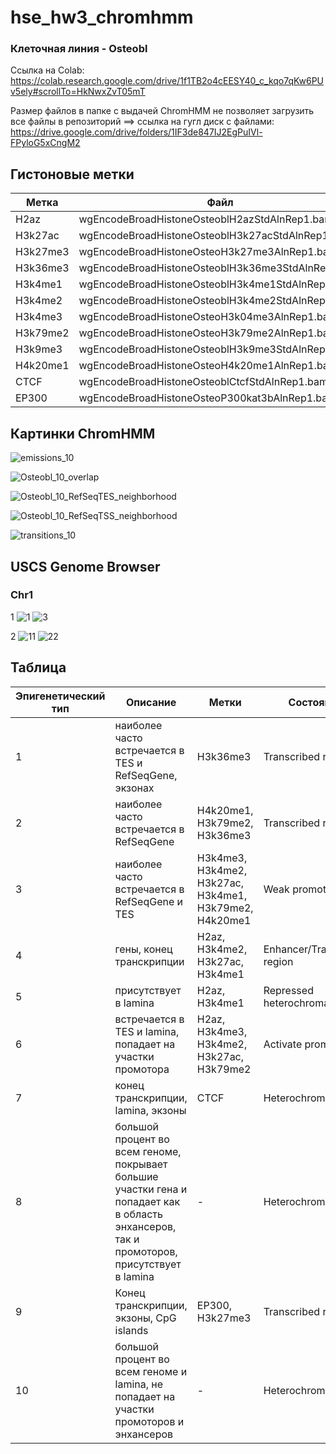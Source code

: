 # hse_hw3_chromhmm

### Клеточная линия - Osteobl
Ссылка на Colab: https://colab.research.google.com/drive/1f1TB2o4cEESY40_c_kqo7qKw6PUv5ely#scrollTo=HkNwxZvT05mT

Размер файлов в папке с выдачей ChromHMM не позволяет загрузить все файлы в репозиторий ==> ссылка на гугл диск с файлами: https://drive.google.com/drive/folders/1IF3de847IJ2EgPuIVl-FPyloG5xCngM2


## Гистоновые метки
**Метка** | **Файл** | 
------------ | ------------- | 
H2az | wgEncodeBroadHistoneOsteoblH2azStdAlnRep1.bam
H3k27ac| wgEncodeBroadHistoneOsteoblH3k27acStdAlnRep1.bam
H3k27me3| wgEncodeBroadHistoneOsteoH3k27me3AlnRep1.bam
H3k36me3| wgEncodeBroadHistoneOsteoblH3k36me3StdAlnRep1.bam
H3k4me1| wgEncodeBroadHistoneOsteoblH3k4me1StdAlnRep1.bam
H3k4me2| wgEncodeBroadHistoneOsteoblH3k4me2StdAlnRep1.bam
H3k4me3| wgEncodeBroadHistoneOsteoH3k04me3AlnRep1.bam
H3k79me2| wgEncodeBroadHistoneOsteoH3k79me2AlnRep1.bam
H3k9me3| wgEncodeBroadHistoneOsteoblH3k9me3StdAlnRep1.bam
H4k20me1| wgEncodeBroadHistoneOsteoH4k20me1AlnRep1.bam
CTCF | wgEncodeBroadHistoneOsteoblCtcfStdAlnRep1.bam
EP300 | wgEncodeBroadHistoneOsteoP300kat3bAlnRep1.bam

## Картинки ChromHMM

![emissions_10](https://user-images.githubusercontent.com/93256219/160252469-3cf1224b-2bda-490c-bb03-7d509fb84e52.png)

![Osteobl_10_overlap](https://user-images.githubusercontent.com/93256219/160252477-4ba9c3f3-77cf-4d5e-b908-d72fe120b0ae.png)

![Osteobl_10_RefSeqTES_neighborhood](https://user-images.githubusercontent.com/93256219/160252480-d1bdead3-a37d-4305-bf32-db05b81fa98b.png)

![Osteobl_10_RefSeqTSS_neighborhood](https://user-images.githubusercontent.com/93256219/160252482-7dbaacb9-d069-4299-b94c-27bce3c36e7c.png)

![transitions_10](https://user-images.githubusercontent.com/93256219/160252488-4b07a1af-6c48-4ce0-9cc3-354f8912530e.png)

##  USCS Genome Browser
### Chr1
1
![1](https://user-images.githubusercontent.com/93256219/160253272-b205b6ce-e32b-47a4-9bce-7ec0cfd07e6b.png)
![3](https://user-images.githubusercontent.com/93256219/160253323-48fd001c-d466-44a0-a393-04354dccd37b.png)


2
![11](https://user-images.githubusercontent.com/93256219/160253437-16ae4e00-49d7-45ac-a087-ca42a2b68c26.png)
![22](https://user-images.githubusercontent.com/93256219/160253439-2c0422ec-259d-40b0-bad2-63b0c65c9fd3.png)

## Таблица
**Эпигенетический тип** | **Описание** | **Метки** | **Состояние**
------------ | ------------- | ------------- | ------------- 
1 | наиболее часто встречается в TES и RefSeqGene, экзонах | H3k36me3 | Transcribed region
2 | наиболее часто встречается в  RefSeqGene| H4k20me1, H3k79me2, H3k36me3 | Transcribed region
3 | наиболее часто встречается в  RefSeqGene и TES | H3k4me3, H3k4me2, H3k27ac, H3k4me1, H3k79me2, H4k20me1 | Weak promoter
4 | гены, конец транскрипции| H2az, H3k4me2, H3k27ac, H3k4me1| Enhancer/Transcribed region	
5 | присутствует в lamina | H2az, H3k4me1 | Repressed heterochromatin
6 | встречается в TES и lamina, попадает на участки промотора| H2az, H3k4me3, H3k4me2, H3k27ac, H3k79me2 | Activate promoter 
7 | конец транскрипции, lamina, экзоны | CTCF | Heterochromatin
8 | большой процент во всем геноме, покрывает большие участки гена и попадает как в область энхансеров, так и промоторов, присутствует в lamina | - | Heterochromatin
9 | Конец транскрипции, экзоны,  CpG islands | EP300, H3k27me3 | Transcribed region  
10 | большой процент во всем геноме и lamina, не попадает на участки промоторов и энхансеров | - | Heterochromatin




